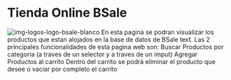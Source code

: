 # Tienda Online BSale
![img-logos-logo-bsale-blanco](https://user-images.githubusercontent.com/68397253/201162805-4c18242d-b098-4c91-9dc4-d2c8d1c10832.png)
En esta pagina se podran visualizar los productos que estan alojados en la base de datos de BSale text.
Las 2 principales funcionalidades de esta pagina web son:
  Buscar Productos por categoria (a traves de un selector y a traves de un imput)
  Agregar Productos al carrito
    Dentro del carrito se podrá eliminar el producto que desee o vaciar por completo el carrito 
